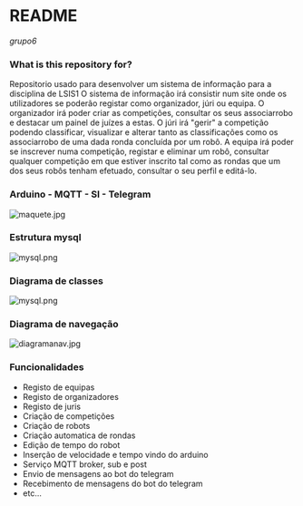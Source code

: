 # README

*grupo6*

### What is this repository for? ###

Repositorio usado para desenvolver um sistema de informação para a disciplina de LSIS1
O sistema de informação irá consistir num site onde os utilizadores se poderão registar como organizador, júri ou equipa. O organizador
irá poder criar as competições, consultar os seus associarrobo e destacar um painel de juízes a estas. O júri irá "gerir" a competição podendo classificar, visualizar e alterar tanto as classificações como os associarrobo de uma dada ronda concluída por um robô. A equipa irá poder se inscrever numa competição, registar e eliminar um robô, consultar qualquer competição em que estiver inscrito tal como as rondas que um dos seus robôs tenham efetuado, consultar o seu perfil e editá-lo.

###  Arduino - MQTT - SI - Telegram

![maquete.jpg](https://cdn.discordapp.com/attachments/895411302263050274/987883085192372264/unknown.png)

### Estrutura mysql

![mysql.png](https://media.discordapp.net/attachments/895411302263050274/987461520986345554/GetImage.png?width=802&height=566)

### Diagrama de classes

![mysql.png](https://cdn.discordapp.com/attachments/895411302263050274/987462160391241840/src.png)

### Diagrama de navegação

![diagramanav.jpg](https://cdn.discordapp.com/attachments/895411302263050274/987472289081737327/Untitled_Workspace.jpg)

### Funcionalidades

* Registo de equipas
* Registo de organizadores
* Registo de juris
* Criação de competições
* Criação de robots
* Criação automatica de rondas
* Edição de tempo do robot
* Inserção de velocidade e tempo vindo do arduino
* Serviço MQTT broker, sub e post
* Envio de mensagens ao bot do telegram
* Recebimento de mensagens do bot do telegram
* etc...
